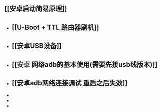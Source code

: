 ## [[安卓启动简易原理]]
- ## [[U-Boot + TTL 路由器刷机]]
- ## [[安卓USB设备]]
- ## [[安卓 网络adb的基本使用(需要先接usb线版本)]]
- ## [[安卓adb网络连接调试 重启之后失效]]
-
-
-